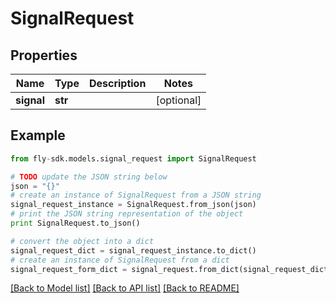 # SignalRequest


## Properties
Name | Type | Description | Notes
------------ | ------------- | ------------- | -------------
**signal** | **str** |  | [optional] 

## Example

```python
from fly-sdk.models.signal_request import SignalRequest

# TODO update the JSON string below
json = "{}"
# create an instance of SignalRequest from a JSON string
signal_request_instance = SignalRequest.from_json(json)
# print the JSON string representation of the object
print SignalRequest.to_json()

# convert the object into a dict
signal_request_dict = signal_request_instance.to_dict()
# create an instance of SignalRequest from a dict
signal_request_form_dict = signal_request.from_dict(signal_request_dict)
```
[[Back to Model list]](../README.md#documentation-for-models) [[Back to API list]](../README.md#documentation-for-api-endpoints) [[Back to README]](../README.md)


